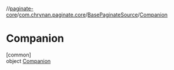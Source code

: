 //[paginate-core](../../../../index.md)/[com.chrynan.paginate.core](../../index.md)/[BasePaginateSource](../index.md)/[Companion](index.md)

# Companion

[common]\
object [Companion](index.md)
